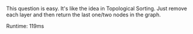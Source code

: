 This question is easy. It's like the idea in Topological Sorting. Just remove each layer and then return the last one/two nodes in the graph.

Runtime: 119ms
